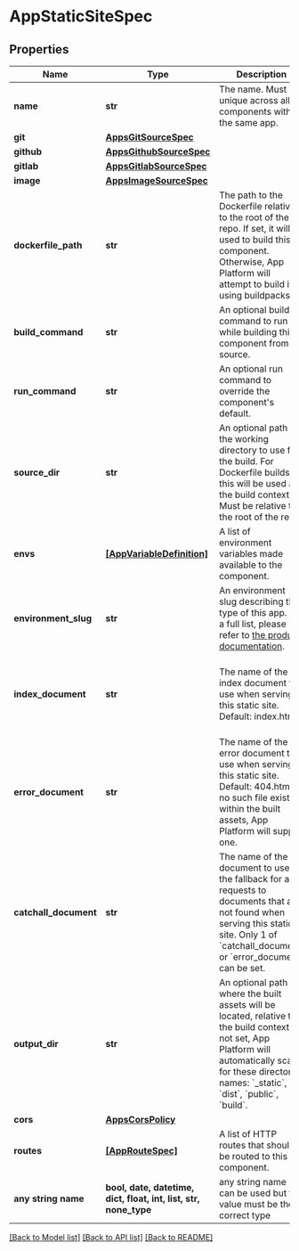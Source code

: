 # AppStaticSiteSpec


## Properties
Name | Type | Description | Notes
------------ | ------------- | ------------- | -------------
**name** | **str** | The name. Must be unique across all components within the same app. | 
**git** | [**AppsGitSourceSpec**](AppsGitSourceSpec.md) |  | [optional] 
**github** | [**AppsGithubSourceSpec**](AppsGithubSourceSpec.md) |  | [optional] 
**gitlab** | [**AppsGitlabSourceSpec**](AppsGitlabSourceSpec.md) |  | [optional] 
**image** | [**AppsImageSourceSpec**](AppsImageSourceSpec.md) |  | [optional] 
**dockerfile_path** | **str** | The path to the Dockerfile relative to the root of the repo. If set, it will be used to build this component. Otherwise, App Platform will attempt to build it using buildpacks. | [optional] 
**build_command** | **str** | An optional build command to run while building this component from source. | [optional] 
**run_command** | **str** | An optional run command to override the component&#39;s default. | [optional] 
**source_dir** | **str** | An optional path to the working directory to use for the build. For Dockerfile builds, this will be used as the build context. Must be relative to the root of the repo. | [optional] 
**envs** | [**[AppVariableDefinition]**](AppVariableDefinition.md) | A list of environment variables made available to the component. | [optional] 
**environment_slug** | **str** | An environment slug describing the type of this app. For a full list, please refer to [the product documentation](https://www.digitalocean.com/docs/app-platform/). | [optional] 
**index_document** | **str** | The name of the index document to use when serving this static site. Default: index.html | [optional]  if omitted the server will use the default value of "index.html"
**error_document** | **str** | The name of the error document to use when serving this static site. Default: 404.html. If no such file exists within the built assets, App Platform will supply one. | [optional]  if omitted the server will use the default value of "404.html"
**catchall_document** | **str** | The name of the document to use as the fallback for any requests to documents that are not found when serving this static site. Only 1 of &#x60;catchall_document&#x60; or &#x60;error_document&#x60; can be set. | [optional] 
**output_dir** | **str** | An optional path to where the built assets will be located, relative to the build context. If not set, App Platform will automatically scan for these directory names: &#x60;_static&#x60;, &#x60;dist&#x60;, &#x60;public&#x60;, &#x60;build&#x60;. | [optional] 
**cors** | [**AppsCorsPolicy**](AppsCorsPolicy.md) |  | [optional] 
**routes** | [**[AppRouteSpec]**](AppRouteSpec.md) | A list of HTTP routes that should be routed to this component. | [optional] 
**any string name** | **bool, date, datetime, dict, float, int, list, str, none_type** | any string name can be used but the value must be the correct type | [optional]

[[Back to Model list]](../README.md#documentation-for-models) [[Back to API list]](../README.md#documentation-for-api-endpoints) [[Back to README]](../README.md)



